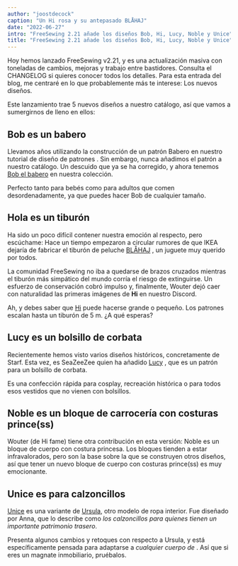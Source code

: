 ```yaml
---
author: "joostdecock"
caption: "Un Hi rosa y su antepasado BLÅHAJ"
date: "2022-06-27"
intro: "FreeSewing 2.21 añade los diseños Bob, Hi, Lucy, Noble y Unice"
title: "FreeSewing 2.21 añade los diseños Bob, Hi, Lucy, Noble y Unice"
---
```


Hoy hemos lanzado FreeSewing v2.21, y es una actualización masiva con toneladas de cambios, mejoras y trabajo entre bastidores. Consulta el CHANGELOG si quieres conocer todos los detalles. Para esta entrada del blog, me centraré en lo que probablemente más te interese: Los nuevos diseños.

Este lanzamiento trae 5 nuevos diseños a nuestro catálogo, así que vamos a sumergirnos de lleno en ellos:

## Bob es un babero

Llevamos años utilizando la construcción de un patrón Babero en nuestro tutorial de diseño de patrones [](https://freesewing.dev/tutorials/pattern-design). Sin embargo, nunca añadimos el patrón a nuestro catálogo. Un descuido que ya se ha corregido, y ahora tenemos [Bob el babero](/designs/bob) en nuestra colección.

Perfecto tanto para bebés como para adultos que comen desordenadamente, ya que puedes hacer Bob de cualquier tamaño.

## Hola es un tiburón

Ha sido un poco difícil contener nuestra emoción al respecto, pero escúchame: Hace un tiempo empezaron a circular rumores de que IKEA dejaría de fabricar el tiburón de peluche [BLÅHAJ](https://www.ikea.com/us/en/p/blahaj-soft-toy-shark-90373590/) , un juguete muy querido por todos.

La comunidad FreeSewing no iba a quedarse de brazos cruzados mientras el tiburón más simpático del mundo corría el riesgo de extinguirse. Un esfuerzo de conservación cobró impulso y, finalmente, Wouter dejó caer con naturalidad las primeras imágenes de **Hi** en nuestro Discord.

Ah, y debes saber que [Hi](/designs/hi)  puede hacerse grande o pequeño. Los patrones escalan hasta un tiburón de 5 m. ¿A qué esperas?

## Lucy es un bolsillo de corbata

Recientemente hemos visto varios diseños históricos, concretamente de Starf. Esta vez, es SeaZeeZee quien ha añadido [Lucy](/designs/lucy) , que es un patrón para un bolsillo de corbata.

Es una confección rápida para cosplay, recreación histórica o para todos esos vestidos que no vienen con bolsillos.

## Noble es un bloque de carrocería con costuras prince(ss)

Wouter (de Hi fame) tiene otra contribución en esta versión: Noble es un bloque de cuerpo con costura princesa. Los bloques tienden a estar infravalorados, pero son la base sobre la que se construyen otros diseños, así que tener un nuevo bloque de cuerpo con costuras prince(ss) es muy emocionante.

## Unice es para calzoncillos

[Unice](/designs/unice) es una variante de [Ursula](/desgns/ursula), otro modelo de ropa interior. Fue diseñado por Anna, que lo describe como *los calzoncillos para quienes tienen un importante patrimonio trasero*.

Presenta algunos cambios y retoques con respecto a Ursula, y está específicamente pensada para adaptarse a *cualquier cuerpo de* . Así que si eres un magnate inmobiliario, pruébalos.



